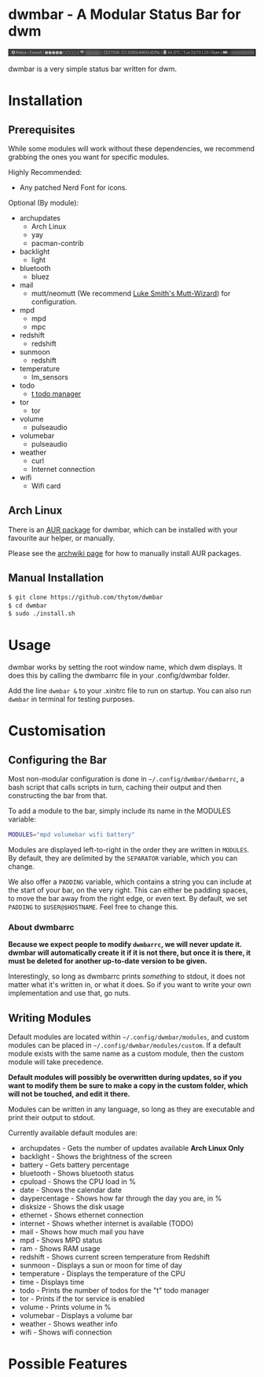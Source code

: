 dwmbar - A Modular Status Bar for dwm
=====================================
![Example image](res/example.png)

dwmbar is a very simple status bar written for dwm.

# Installation

## Prerequisites

While some modules will work without these dependencies, we recommend grabbing
the ones you want for specific modules.

Highly Recommended:
* Any patched Nerd Font for icons.

Optional (By module):
 * archupdates
	- Arch Linux
	- yay
	- pacman-contrib
* backlight
	- light
* bluetooth
	- bluez
* mail
	- mutt/neomutt (We recommend [Luke Smith's Mutt-Wizard](https://github.com/LukeSmithxyz/mutt-wizard)) for configuration.
* mpd
	- mpd
	- mpc
* redshift
	- redshift
* sunmoon
	- redshift
* temperature
	- lm_sensors
* todo
	- [t todo manager](https://github.com/sjl/t)
* tor
	- tor
* volume
	- pulseaudio
* volumebar
	- pulseaudio
* weather
	- curl
	- Internet connection
* wifi
	- Wifi card

## Arch Linux

There is an [AUR package](https://aur.archlinux.org/packages/dwmbar) for
dwmbar, which can be installed with your favourite aur helper, or manually.

Please see the [archwiki
page](https://wiki.archlinux.org/index.php/Arch_User_Repository#Installing_packages)
for how to manually install AUR packages.

## Manual Installation

```bash
$ git clone https://github.com/thytom/dwmbar
$ cd dwmbar
$ sudo ./install.sh
```
# Usage

dwmbar works by setting the root window name, which dwm displays. It does this
by calling the dwmbarrc file in your .config/dwmbar folder.

Add the line `dwmbar &` to your .xinitrc file to run on startup. You can also
run `dwmbar` in terminal for testing purposes.

# Customisation

## Configuring the Bar

Most non-modular configuration is done in `~/.config/dwmbar/dwmbarrc`, a bash
script that calls scripts in turn, caching their output and then constructing
the bar from that.

To add a module to the bar, simply include its name in the MODULES variable:

```bash
MODULES="mpd volumebar wifi battery"
```

Modules are displayed left-to-right in the order they are written in `MODULES`.
By default, they are delimited by the `SEPARATOR` variable, which you can
change.

We also offer a `PADDING` variable, which contains a string you can include at
the start of your bar, on the very right. This can either be padding spaces, to
move the bar away from the right edge, or even text. By default, we set
`PADDING` to `$USER@$HOSTNAME`. Feel free to change this.

### About dwmbarrc

**Because we expect people to modify `dwmbarrc`, we will never update it.
dwmbar will automatically create it if it is not there, but once it is there,
it must be deleted for another up-to-date version to be given.**

Interestingly, so long as dwmbarrc prints *something* to stdout, it does not
matter what it's written in, or what it does. So if you want to write your own
implementation and use that, go nuts.

## Writing Modules

Default modules are located within `~/.config/dwmbar/modules`, and custom
modules can be placed in `~/.config/dwmbar/modules/custom`. If a default module
exists with the same name as a custom module, then the custom module will take
precedence.

**Default modules will possibly be overwritten during updates, so if you want
to modify them be sure to make a copy in the custom folder, which will not be
touched, and edit it there.**

Modules can be written in any language, so long as they are executable and
print their output to stdout.

Currently available default modules are:
- archupdates		- Gets the number of updates available **Arch Linux Only**
- backlight			- Shows the brightness of the screen
- battery			- Gets battery percentage
- bluetooth			- Shows bluetooth status
- cpuload			- Shows the CPU load in %
- date				- Shows the calendar date
- daypercentage		- Shows how far through the day you are, in %
- disksize			- Shows the disk usage
- ethernet			- Shows ethernet connection
- internet			- Shows whether internet is available (TODO)
- mail				- Shows how much mail you have
- mpd				- Shows MPD status
- ram				- Shows RAM usage
- redshift			- Shows current screen temperature from Redshift
- sunmoon			- Displays a sun or moon for time of day
- temperature		- Displays the temperature of the CPU
- time				- Displays time
- todo				- Prints the number of todos for the "t" todo manager
- tor				- Prints if the tor service is enabled
- volume			- Prints volume in %
- volumebar			- Displays a volume bar
- weather			- Shows weather info
- wifi				- Shows wifi connection

# Possible Features

